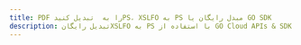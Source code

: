 ---title: PDF را به  تبدیل کنیدPS، XSLFO به PS مبدل رایگان یا GO SDKdescription: تبدیل رایگانXSLFO به PS با استفاده از GO Cloud APIs & SDK همچنین اسناد PDF را در Cloud ایجاد، ویرایش و رندر کنید.---